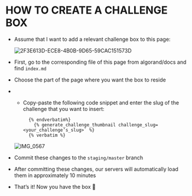 # HOW TO CREATE A CHALLENGE BOX 

- Assume that I want to add a relevant challenge box to this page:

  ![2F3E613D-ECE8-4B0B-9D65-59CAC151573D](https://user-images.githubusercontent.com/44210825/173040949-6df7fe6f-fbbe-4e8f-aecc-3cb1615083ae.JPG)
  
- First, go to the corresponding file of this page from algorand/docs and find `index.md`

- Choose the part of the page where you want the box to reside

- * Copy-paste the following code snippet and enter the slug of the challenge that you want to insert:

    ```
      {% endverbatim%}
        {% generate_challenge_thumbnail challenge_slug=<your_challenge’s_slug>` %}
      {% verbatim %}
    ```
  ![IMG_0567](https://user-images.githubusercontent.com/44210825/173041822-bc64e6a1-8258-4e35-9b96-073a66f15d57.jpg)

- Commit these changes to the `staging/master` branch

- After committing these changes, our servers will automatically load them in approximately 10 minutes

- That’s it! Now you have the box 🚀
